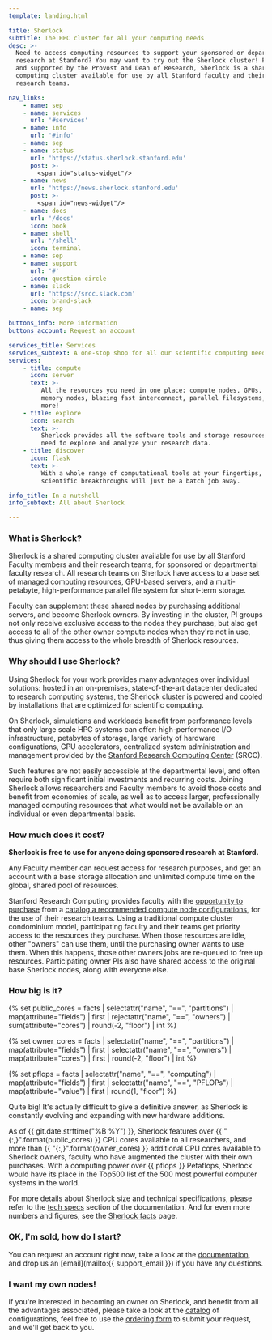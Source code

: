 ```yaml
---
template: landing.html

title: Sherlock
subtitle: The HPC cluster for all your computing needs
desc: >-
  Need to access computing resources to support your sponsored or departmental
  research at Stanford? You may want to try out the Sherlock cluster! Funded
  and supported by the Provost and Dean of Research, Sherlock is a shared
  computing cluster available for use by all Stanford faculty and their
  research teams.

nav_links:
    - name: sep
    - name: services
      url: '#services'
    - name: info
      url: '#info'
    - name: sep
    - name: status
      url: 'https://status.sherlock.stanford.edu'
      post: >-
        <span id="status-widget"/>
    - name: news
      url: 'https://news.sherlock.stanford.edu'
      post: >-
        <span id="news-widget"/>
    - name: docs
      url: '/docs'
      icon: book
    - name: shell
      url: '/shell'
      icon: terminal
    - name: sep
    - name: support
      url: '#'
      icon: question-circle
    - name: slack
      url: 'https://srcc.slack.com'
      icon: brand-slack
    - name: sep

buttons_info: More information
buttons_account: Request an account

services_title: Services
services_subtext: A one-stop shop for all our scientific computing needs
services:
    - title: compute
      icon: server
      text: >-
         All the resources you need in one place: compute nodes, GPUs, large
         memory nodes, blazing fast interconnect, parallel filesystems, and
         more!
    - title: explore
      icon: search
      text: >-
         Sherlock provides all the software tools and storage resources you'll
         need to explore and analyze your research data.
    - title: discover
      icon: flask
      text: >-
         With a whole range of computational tools at your fingertips,
         scientific breakthroughs will just be a batch job away.

info_title: In a nutshell
info_subtext: All about Sherlock

---
```


### What is Sherlock?

Sherlock is a shared computing cluster available for use by all Stanford
Faculty members and their research teams, for sponsored or departmental faculty
research.  All research teams on Sherlock have access to a base set of managed
computing resources, GPU-based servers, and a multi-petabyte, high-performance
parallel file system for short-term storage.

Faculty can supplement these shared nodes by purchasing additional servers, and
become Sherlock owners. By investing in the cluster, PI groups not only receive
exclusive access to the nodes they purchase, but also get access to all of the
other owner compute nodes when they're not in use, thus giving them access to
the whole breadth of Sherlock resources.


### Why should I use Sherlock?

Using Sherlock for your work provides many advantages over individual
solutions: hosted in an on-premises, state-of-the-art datacenter dedicated to
research computing systems, the Sherlock cluster is powered and cooled by
installations that are optimized for scientific computing.

On Sherlock, simulations and workloads benefit from performance levels that
only large scale HPC systems can offer: high-performance I/O infrastructure,
petabytes of storage, large variety of hardware configurations, GPU
accelerators, centralized system administration and management provided by the
[Stanford Research Computing Center][url_srcc] (SRCC).

Such features are not easily accessible at the departmental level, and often
require both significant initial investments and recurring costs. Joining
Sherlock allows researchers and Faculty members to avoid those costs and
benefit from economies of scale, as well as to access larger, professionally
managed computing resources that what would not be available on an individual
or even departmental basis.


### How much does it cost?

**Sherlock is free to use for anyone doing sponsored research at Stanford.**

Any Faculty member can request access for research purposes, and get an account
with a base storage allocation and unlimited compute time on the global, shared
pool of resources.

Stanford Research Computing provides faculty with the [opportunity to
purchase][url_purchase] from a [catalog a recommended compute node
configurations][url_catalog], for the use of their research teams. Using a
traditional compute cluster condominium model, participating faculty and their
teams get priority access to the resources they purchase. When those resources
are idle, other "owners" can use them, until the purchasing owner wants to use
them. When this happens, those other owners jobs are re-queued to free up
resources. Participating owner PIs also have shared access to the original base
Sherlock nodes, along with everyone else.


### How big is it?

{% set public_cores = facts | selectattr("name", "==", "partitions")
                              | map(attribute="fields") | first
                              | rejectattr("name", "==", "owners")
                              | sum(attribute="cores")
                              | round(-2, "floor") | int %}

{% set owner_cores = facts    | selectattr("name", "==", "partitions")
                              | map(attribute="fields") | first
                              | selectattr("name", "==", "owners")
                              | map(attribute="cores") | first
                              | round(-2, "floor") | int %}

{% set pflops = facts         | selectattr("name", "==", "computing")
                              | map(attribute="fields") | first
                              | selectattr("name", "==", "PFLOPs")
                              | map(attribute="value") | first
                              | round(1, "floor") %}



Quite big! It's actually difficult to give a definitive answer, as Sherlock is
constantly evolving and expanding with new hardware additions.

As of {{ git.date.strftime("%B %Y") }}, Sherlock features over {{
"{:,}".format(public_cores) }} CPU cores available to all researchers, and more
than {{ "{:,}".format(owner_cores) }} additional CPU cores available to
Sherlock owners, faculty who have augmented the cluster with their own
purchases. With a computing power over {{ pflops }} Petaflops, Sherlock would
have its place in the Top500 list of the 500 most powerful computer systems in
the world.

For more details about Sherlock size and technical specifications, please refer
to the [tech specs][url_specs] section of the documentation. And for even more
numbers and figures, see the [Sherlock facts][url_facts] page.


### OK, I'm sold, how do I start?

You can request an account right now, take a look at the
[documentation](/docs), and drop us an [email](mailto:{{ support_email }}) if
you have any questions.


### I want my own nodes!

If you're interested in becoming an owner on Sherlock, and benefit from all the
advantages associated, please take a look at the [catalog][url_catalog] of
configurations, feel free to use the [ordering form][url_order] to submit
your request, and we'll get back to you.


[comment]: #  (link URLs -----------------------------------------------------)

[url_srcc]:     //srcc.stanford.edu
[url_purchase]: /docs/orders/
[url_catalog]:  /catalog
[url_order]:    /order
[url_specs]:    /docs/tech/
[url_facts]:    /docs/tech/facts
